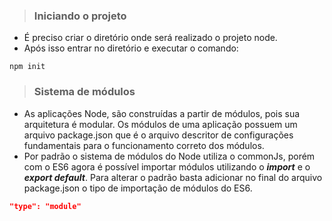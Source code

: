 > ### Iniciando o projeto
* É preciso criar o diretório onde será realizado o projeto node.
* Após isso entrar no diretório e executar o comando:
~~~
npm init
~~~

> ### Sistema de módulos
* As aplicações Node, são construídas a partir de módulos, pois sua arquitetura é modular. Os módulos de uma aplicação possuem um arquivo package.json que é o arquivo descritor de configurações fundamentais para o funcionamento correto dos módulos.
*  Por padrão o sistema de módulos do Node utiliza o commonJs, porém com o ES6 agora é possível importar módulos utilizando o ***import*** e o ***export default***. Para alterar o padrão basta adicionar no final do arquivo package.json o tipo de importação de módulos do ES6.

```json
"type": "module"
```